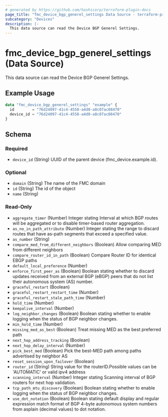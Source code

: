 ```yaml
---
# generated by https://github.com/hashicorp/terraform-plugin-docs
page_title: "fmc_device_bgp_generel_settings Data Source - terraform-provider-fmc"
subcategory: "Devices"
description: |-
  This data source can read the Device BGP Generel Settings.
---
```


# fmc_device_bgp_generel_settings (Data Source)

This data source can read the Device BGP Generel Settings.

## Example Usage

```terraform
data "fmc_device_bgp_generel_settings" "example" {
  id        = "76d24097-41c4-4558-a4d0-a8c07ac08470"
  device_id = "76d24097-41c4-4558-a4d0-a8c07ac08470"
}
```

<!-- schema generated by tfplugindocs -->
## Schema

### Required

- `device_id` (String) UUID of the parent device (fmc_device.example.id).

### Optional

- `domain` (String) The name of the FMC domain
- `id` (String) The id of the object
- `name` (String)

### Read-Only

- `aggregate_timer` (Number) Integer stating Interval at which BGP routes will be aggregated or to disable timer-based router aggregation.
- `as_no_in_path_attribute` (Number) Integer stating the range to discard routes that have as-path segments that exceed a specified value.
- `as_number` (String)
- `compare_med_from_different_neighbors` (Boolean) Allow comparing MED from different neighbors
- `compare_router_id_in_path` (Boolean) Compare Router ID for identical EBGP paths
- `default_local_preference` (Number)
- `enforce_first_peer_as` (Boolean) Boolean stating whether to discard updates received from an external BGP (eBGP) peers that do not list their autonomous system (AS) number.
- `graceful_restart` (Boolean)
- `graceful_restart_restart_time` (Number)
- `graceful_restart_stale_path_time` (Number)
- `hold_time` (Number)
- `keepalive_interval` (Number)
- `log_neighbor_changes` (Boolean) Boolean stating whether to enable logging when the status of BGP neighbor changes.
- `min_hold_time` (Number)
- `missing_med_as_best` (Boolean) Treat missing MED as the best preferred path
- `next_hop_address_tracking` (Boolean)
- `next_hop_delay_interval` (Number)
- `pick_best_med` (Boolean) Pick the best-MED path among paths advertised by neighbor AS
- `reset_session_upon_failover` (Boolean)
- `router_id` (String) String value for the routerID.Possible values can be 'AUTOMATIC' or valid ipv4 address
- `scanning_interval` (Number) Integer stating Scanning interval of BGP routers for next hop validation.
- `tcp_path_mtu_discovery` (Boolean) Boolean stating whether to enable logging when the status of BGP neighbor changes.
- `use_dot_notation` (Boolean) Boolean stating default display and regular expression match format of BGP 4-byte autonomous system numbers from asplain (decimal values) to dot notation.
